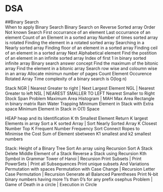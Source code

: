 # DSA

##Binary Search <br>
When to apply Binary Search 
Binary Search on Reverse Sorted array
Order Not known Search
First occurrance of an element
Last occurrance of an element
Count of an Element in a sorted array
Number of times sorted array is rotated
Finding the element in a rotated sorted array
Searching in a Nearly sorted array
Finding floor of an element in a sorted array
Finding ceil of an element in a sorted array
Next Alphabetical element
Find the postition of an element in an infinite sorted array
Index of first 1 in binary sorted infinite array
Binary search answer concept
Find the maximum of the bitonic array
Find the element in a bitonic array
Search row wise and coloumn wise in an array
Allocate minimun number of pages 
Count Element Occurence
Rotated Array
Time complexity of a binary search is O(log n)

Stack
NGR | Nearest Greater to right | Next Largest Element
NGL | Nearest Greater to left
NSL | NEAREST SMALLER TO LEFT
Nearest Smaller to Right
Stock Span Problem
Maximum Area Histogram | MAH
 Max Area Rectangle in binary matrix
Rain Water Trapping
Minimum Element in Stack with Extra space
Minimum Element in Stack in O(1) Space

HEAP
heap and its Identification
K th Smallest Element
Return K largest Elements in array
Sort a K sorted Array | Sort Nearly Sorted Array
K Closest Number
Top K Frequent Number
Frequency Sort
Connect Ropes to Minimise the Cost
Sum of Element sbetween K1 smallest and k2 smallest numbers


Stack:
Height of a Binary Tree
Sort An array using Recursion
Sort A Stack
Delete Middle Element of a Stack
Reverse a Stack using Recursion
Kth Symbol in Grammar
Tower of Hanoi | Recursion
Print Subsets | Print PowerSets | Print all Subsequences
Print unique subsets And Variations
Permutation with spaces
Permutation with Case Change | Recursion
Letter Case Permutation | Recursion
Generate all Balanced Parentheses
Print N-bit binary numbers having more 1’s than 0’s for any prefix
osephus Problem | Game of Death in a circle | Execution in Circle

























































































































































































































































































































































































































































































































































































































































































































































































































